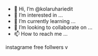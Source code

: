 - 👋 Hi, I’m @kolaruhariedit
- 👀 I’m interested in ...
- 🌱 I’m currently learning ...
- 💞️ I’m looking to collaborate on ...
- 📫 How to reach me ...

<!---
kolaruhariedit/kolaruhariedit is a ✨ special ✨ repository because its `README.md` (this file) appears on your GitHub profile.
You can click the Preview link to take a look at your changes.
-cdusb c8rt965fghknbd9![Screenshot_2023-11-05-08-45-59-56_682dca849715e30471092793db41cbe3](https://github.com/kolaruhariedit/kolaruhariedit/assets/153792400/1a9c36ab-3042-46f0-bfb5-2bb6ea5c1fe3)
-->instagrame free follwers v

